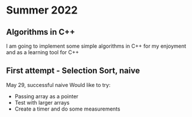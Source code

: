 # Summer 2022
## Algorithms in C++
I am going to implement some simple algorithms in C++ for my enjoyment and as a learning tool for C++

## First attempt - Selection Sort, naive
May 29, successful naive
Would like to try:
- Passing array as a pointer
- Test with larger arrays
- Create a timer and do some measurements